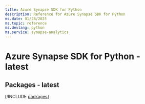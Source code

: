 ```yaml
---
title: Azure Synapse SDK for Python
description: Reference for Azure Synapse SDK for Python
ms.date: 01/28/2025
ms.topic: reference
ms.devlang: python
ms.service: synapse-analytics
---
```

# Azure Synapse SDK for Python - latest
## Packages - latest
[!INCLUDE [packages](synapse-index.md)]